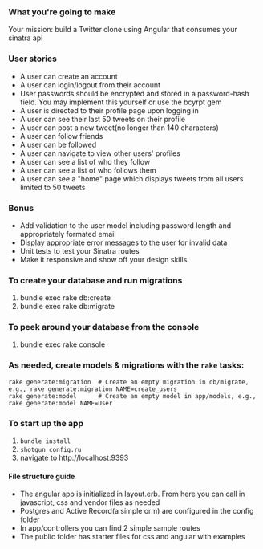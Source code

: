 
### What you're going to make
Your mission: build a Twitter clone using Angular that consumes your sinatra api

### User stories
* A user can create an account
* A user can login/logout from their account
* User passwords should be encrypted and stored in a password-hash field. You may implement this yourself or use the bcyrpt gem
* A user is directed to their profile page upon logging in
* A user can see their last 50 tweets on their profile
* A user can post a new tweet(no longer than 140 characters)
* A user can follow friends
* A user can be followed
* A user can navigate to view other users' profiles
* A user can see a list of who they follow
* A user can see a list of who follows them
* A user can see a "home" page which displays tweets from all users limited to 50 tweets


### Bonus
* Add validation to the user model including password length and appropriately formated email
* Display appropriate error messages to the user for invalid data
* Unit tests to test your Sinatra routes
* Make it responsive and show off your design skills



### To create your database and run migrations

1. bundle exec rake db:create
2. bundle exec rake db:migrate

### To peek around your database from the console

1. bundle exec rake console

### As needed, create models & migrations with the `rake` tasks:

```
rake generate:migration  # Create an empty migration in db/migrate, e.g., rake generate:migration NAME=create_users
rake generate:model      # Create an empty model in app/models, e.g., rake generate:model NAME=User
```

### To start up the app

1.  `bundle install`
2.  `shotgun config.ru`
3.  navigate to http://localhost:9393

#### File structure guide
* The angular app is initialized in layout.erb. From here you can call in javascript, css and vendor files as needed
* Postgres and Active Record(a simple orm) are configured in the config folder
* In app/controllers you can find 2 simple sample routes
* The public folder has starter files for css and angular with examples


